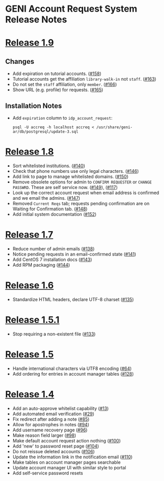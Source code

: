 # GENI Account Request System Release Notes

# [Release 1.9](https://github.com/GENI-NSF/geni-ar/milestones/1.9)

## Changes

* Add expiration on tutorial accounts.
  ([#158](https://github.com/GENI-NSF/geni-ar/issues/158))
* Tutorial accounts get the affiliation `library-walk-in` not `staff`.
  ([#163](https://github.com/GENI-NSF/geni-ar/issues/163))
* Do not set the `staff` affiliation, only `member`.
  ([#166](https://github.com/GENI-NSF/geni-ar/issues/166))
* Show URL (e.g. profile) for requests.
  ([#165](https://github.com/GENI-NSF/geni-ar/issues/165))

## Installation Notes

* Add `expiration` column to `idp_account_request`:
   ```
   psql -U accreq -h localhost accreq < /usr/share/geni-ar/db/postgresql/update-3.sql
   ```

# [Release 1.8](https://github.com/GENI-NSF/geni-ar/milestones/1.8)

* Sort whitelisted institutions.
  ([#140](https://github.com/GENI-NSF/geni-ar/issues/140))
* Check that phone numbers use only legal characters.
  ([#146](https://github.com/GENI-NSF/geni-ar/issues/146))
* Add link to page to manage whitelisted domains.
  ([#150](https://github.com/GENI-NSF/geni-ar/issues/150))
* Remove obsolete options for admin to `CONFIRM REQUESTER`
  or `CHANGE PASSWRD`. These are self service now.
  ([#149](https://github.com/GENI-NSF/geni-ar/issues/149)),
  ([#117](https://github.com/GENI-NSF/geni-ar/issues/117))
* Look up the correct account request when email address is
  confirmed and we email the admins.
  ([#147](https://github.com/GENI-NSF/geni-ar/issues/147))
* Removed `Current Reqs` tab; requests pending confirmation
  are on Waiting for Confirmation tab.
  ([#148](https://github.com/GENI-NSF/geni-ar/issues/148))
* Add initial system documentation
  ([#152](https://github.com/GENI-NSF/geni-ar/issues/152))

# [Release 1.7](https://github.com/GENI-NSF/geni-ar/milestones/1.7)

* Reduce number of admin emails
  ([#138](https://github.com/GENI-NSF/geni-ar/issues/138))
* Notice pending requests in an email-confirmed state
  ([#141](https://github.com/GENI-NSF/geni-ar/issues/141))
* Add CentOS 7 installation docs
  ([#143](https://github.com/GENI-NSF/geni-ar/issues/143))
* Add RPM packaging
  ([#144](https://github.com/GENI-NSF/geni-ar/issues/144))

# [Release 1.6](https://github.com/GENI-NSF/geni-ar/milestones/1.6)

* Standardize HTML headers, declare UTF-8 charset
  ([#135](https://github.com/GENI-NSF/geni-ar/issues/135))

# [Release 1.5.1](https://github.com/GENI-NSF/geni-ar/milestones/1.5.1)

* Stop requiring a non-existent file
  ([#133](https://github.com/GENI-NSF/geni-ar/issues/133))

# [Release 1.5](https://github.com/GENI-NSF/geni-ar/milestones/1.5)

* Handle international characters via UTF8 encoding
  ([#64](https://github.com/GENI-NSF/geni-ar/issues/64))
* Add ordering for entries in account manager tables
  ([#128](https://github.com/GENI-NSF/geni-ar/issues/128))

# [Release 1.4](https://github.com/GENI-NSF/geni-ar/milestones/1.4)

* Add an auto-approve whitelist capability
  ([#13](https://github.com/GENI-NSF/geni-ar/issues/13))
* Add automated email verification
  ([#29](https://github.com/GENI-NSF/geni-ar/issues/29))
* Fix redirect after adding a note
  ([#85](https://github.com/GENI-NSF/geni-ar/issues/85))
* Allow for apostrophes in notes
  ([#94](https://github.com/GENI-NSF/geni-ar/issues/94))
* Add username recovery page
  ([#96](https://github.com/GENI-NSF/geni-ar/issues/96))
* Make reason field larger
  ([#98](https://github.com/GENI-NSF/geni-ar/issues/98))
* Make default account request action nothing
  ([#100](https://github.com/GENI-NSF/geni-ar/issues/100))
* Add 'new' to password reset page
  ([#104](https://github.com/GENI-NSF/geni-ar/issues/104))
* Do not reissue deleted accounts
  ([#106](https://github.com/GENI-NSF/geni-ar/issues/106))
* Update the information link in the notification email
  ([#110](https://github.com/GENI-NSF/geni-ar/issues/110))
* Make tables on account manager pages searchable
* Update account manager UI with similar style to portal
* Add self-service password resets
